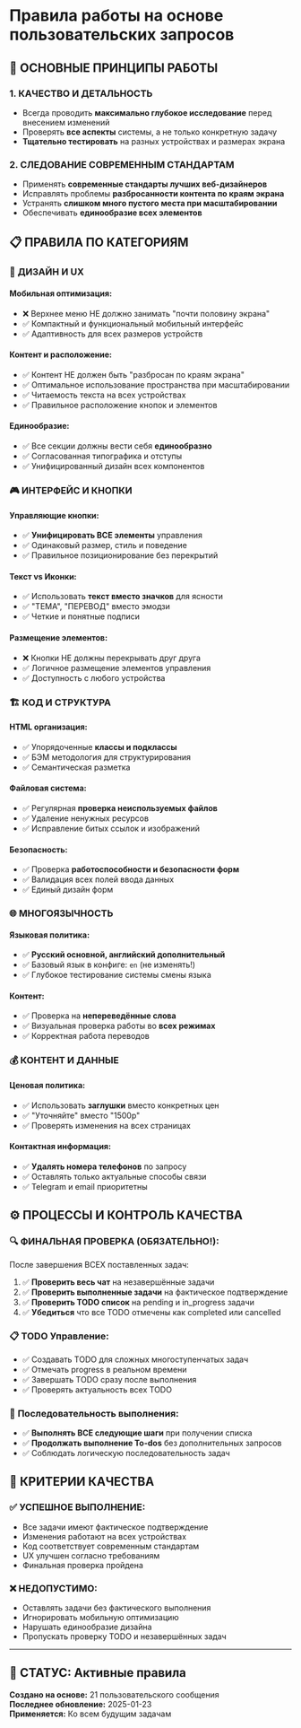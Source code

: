 # Правила работы на основе пользовательских запросов

## 🎯 ОСНОВНЫЕ ПРИНЦИПЫ РАБОТЫ

### 1. **КАЧЕСТВО И ДЕТАЛЬНОСТЬ**
- Всегда проводить **максимально глубокое исследование** перед внесением изменений
- Проверять **все аспекты** системы, а не только конкретную задачу
- **Тщательно тестировать** на разных устройствах и размерах экрана

### 2. **СЛЕДОВАНИЕ СОВРЕМЕННЫМ СТАНДАРТАМ**
- Применять **современные стандарты лучших веб-дизайнеров**
- Исправлять проблемы **разбросанности контента по краям экрана**
- Устранять **слишком много пустого места при масштабировании**
- Обеспечивать **единообразие всех элементов**

## 📋 ПРАВИЛА ПО КАТЕГОРИЯМ

### 🎨 **ДИЗАЙН И UX**

#### Мобильная оптимизация:
- ❌ Верхнее меню НЕ должно занимать "почти половину экрана"
- ✅ Компактный и функциональный мобильный интерфейс
- ✅ Адаптивность для всех размеров устройств

#### Контент и расположение:
- ✅ Контент НЕ должен быть "разбросан по краям экрана" 
- ✅ Оптимальное использование пространства при масштабировании
- ✅ Читаемость текста на всех устройствах
- ✅ Правильное расположение кнопок и элементов

#### Единообразие:
- ✅ Все секции должны вести себя **единообразно**
- ✅ Согласованная типографика и отступы
- ✅ Унифицированный дизайн всех компонентов

### 🎮 **ИНТЕРФЕЙС И КНОПКИ**

#### Управляющие кнопки:
- ✅ **Унифицировать ВСЕ элементы** управления
- ✅ Одинаковый размер, стиль и поведение
- ✅ Правильное позиционирование без перекрытий

#### Текст vs Иконки:
- ✅ Использовать **текст вместо значков** для ясности
- ✅ "ТЕМА", "ПЕРЕВОД" вместо эмодзи
- ✅ Четкие и понятные подписи

#### Размещение элементов:
- ❌ Кнопки НЕ должны перекрывать друг друга
- ✅ Логичное размещение элементов управления
- ✅ Доступность с любого устройства

### 🏗️ **КОД И СТРУКТУРА**

#### HTML организация:
- ✅ Упорядоченные **классы и подклассы**
- ✅ БЭМ методология для структурирования
- ✅ Семантическая разметка

#### Файловая система:
- ✅ Регулярная **проверка неиспользуемых файлов**
- ✅ Удаление ненужных ресурсов
- ✅ Исправление битых ссылок и изображений

#### Безопасность:
- ✅ Проверка **работоспособности и безопасности форм**
- ✅ Валидация всех полей ввода данных
- ✅ Единый дизайн форм

### 🌐 **МНОГОЯЗЫЧНОСТЬ**

#### Языковая политика:
- ✅ **Русский основной, английский дополнительный**
- ✅ Базовый язык в конфиге: `en` (не изменять!)
- ✅ Глубокое тестирование системы смены языка

#### Контент:
- ✅ Проверка на **непереведённые слова**
- ✅ Визуальная проверка работы во **всех режимах**
- ✅ Корректная работа переводов

### 💰 **КОНТЕНТ И ДАННЫЕ**

#### Ценовая политика:
- ✅ Использовать **заглушки** вместо конкретных цен
- ✅ "Уточняйте" вместо "1500р"
- ✅ Проверять изменения на всех страницах

#### Контактная информация:
- ✅ **Удалять номера телефонов** по запросу
- ✅ Оставлять только актуальные способы связи
- ✅ Telegram и email приоритетны

## ⚙️ **ПРОЦЕССЫ И КОНТРОЛЬ КАЧЕСТВА**

### 🔍 **ФИНАЛЬНАЯ ПРОВЕРКА (ОБЯЗАТЕЛЬНО!):**

После завершения ВСЕХ поставленных задач:

1. ✅ **Проверить весь чат** на незавершённые задачи
2. ✅ **Проверить выполненные задачи** на фактическое подтверждение  
3. ✅ **Проверить TODO список** на pending и in_progress задачи
4. ✅ **Убедиться** что все TODO отмечены как completed или cancelled

### 📋 **TODO Управление:**
- ✅ Создавать TODO для сложных многоступенчатых задач
- ✅ Отмечать progress в реальном времени
- ✅ Завершать TODO сразу после выполнения
- ✅ Проверять актуальность всех TODO

### 🔄 **Последовательность выполнения:**
- ✅ **Выполнять ВСЕ следующие шаги** при получении списка
- ✅ **Продолжать выполнение To-dos** без дополнительных запросов
- ✅ Соблюдать логическую последовательность задач

## 🎯 **КРИТЕРИИ КАЧЕСТВА**

### ✅ **УСПЕШНОЕ ВЫПОЛНЕНИЕ:**
- Все задачи имеют фактическое подтверждение
- Изменения работают на всех устройствах  
- Код соответствует современным стандартам
- UX улучшен согласно требованиям
- Финальная проверка пройдена

### ❌ **НЕДОПУСТИМО:**
- Оставлять задачи без фактического выполнения
- Игнорировать мобильную оптимизацию
- Нарушать единообразие дизайна
- Пропускать проверку TODO и незавершённых задач

---

## 💾 **СТАТУС:** Активные правила
**Создано на основе:** 21 пользовательского сообщения  
**Последнее обновление:** 2025-01-23  
**Применяется:** Ко всем будущим задачам
